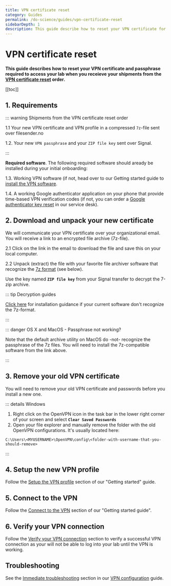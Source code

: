 ```yaml
---
title: VPN certificate reset
category: Guides
permalink: /do-science/guides/vpn-certificate-reset
sidebarDepth: 1
description: This guide describe how to reset your VPN certificate for HUNT Cloud.
---
```


# VPN certificate reset

**This guide describes how to reset your VPN certificate and passphrase required to access your lab when you receieve your shipments from the [VPN certificate reset](/do-science/service-desk/#vpn-certificate-reset) order.**

[[toc]]

## 1. Requirements

::: warning Shipments from the VPN certificate reset order 

1.1 Your new VPN certificate and VPN profile in a compressed `7z`-file sent over filesender.no

1.2. Your new `VPN passphrase` and your `ZIP file key` sent over Signal.

:::

**Required software**. The following required software should aready be installed during your initial onboarding: 

1.3. Working VPN software (if not, head over to our Getting started guide to [install the VPN software](/getting-started/configure-vpn/#_2-1-install-the-vpn-software).

1.4. A working Google authenticator application on your phone that provide time-based VPN verification codes (if not, you can order a [Google authenticator key reset](/do-science/service-desk/#google-authenticator-key-reset) in our service desk).

## 2. Download and unpack your new certificate

We will communicate your VPN certificate over your organizational email. You will receive a link to an encrypted file archive (7z-file).

2.1 Click on the link in the email to download the file and save this on your local computer.

2.2 Unpack (extract) the file with your favorite file archiver software that recognize the [7z format](/do-science/tools/transfer/7z/) (see below).

Use the key named **`ZIP file key`** from your Signal transfer to decrypt the 7-zip archive.

::: tip Decryption guides

[Click here](/do-science/tools/transfer/7z/#install-7z-on-your-local-computer) for installation guidance if your current software don't recognize the 7z-format.

:::

::: danger OS X and MacOS - Passphrase not working?

Note that the default archive utility on MacOS do -not- recognize the passphrase of the 7z files. You will need to install the 7z-compatible software from the link above.

:::


## 3. Remove your old VPN certificate

You will need to remove your old VPN certificate and passwords before you install a new one. 

::: details Windows 

1. Right click on the OpenVPN icon in the task bar in the lower right corner of your screen and select **`Clear Saved Passwords`** 
2. Open your file explorer and manually remove the folder with the old OpenVPN configurations. It's usually located here: 

```
C:\Users\<MYUSERNAME>\OpenVPN\config\<folder-with-username-that-you-should-remove>
```

:::

## 4. Setup the new VPN profile

Follow the [Setup the VPN profile](/getting-started/configure-vpn/#_2-2-setup-the-vpn-profile) section of our "Getting started" guide. 

## 5. Connect to the VPN

Follow the [Connect to the VPN](/getting-started/configure-vpn/#_2-3-connect-to-the-vpn) section of our "Getting started guide". 

## 6. Verify your VPN connection

Follow the [Verify your VPN connection](/getting-started/configure-vpn/#_2-4-verify-your-vpn-connection) section to verify a successful VPN connection as your will not be able to log into your lab until the VPN is working.

## Troubleshooting

See the [Immediate troubleshooting](/do-science/getting-started/configure-vpn/#immediate-troubleshooting) section in our [VPN configuration](/do-science/getting-started/configure-vpn/#_2-1-install-the-vpn-software) guide. 


